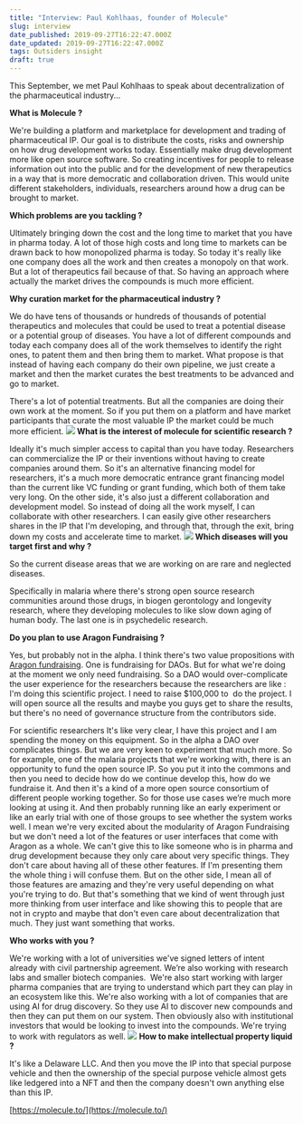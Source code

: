 ```yaml
---
title: "Interview: Paul Kohlhaas, founder of Molecule"
slug: interview
date_published: 2019-09-27T16:22:47.000Z
date_updated: 2019-09-27T16:22:47.000Z
tags: Outsiders insight
draft: true
---
```


This September, we met Paul Kohlhaas to speak about decentralization of the pharmaceutical industry...

**What is Molecule ?**

We're building a platform and marketplace for development and trading of pharmaceutical IP. Our goal is to distribute the costs, risks and ownership on how drug development works today. Essentially make drug development more like open source software. So creating incentives for people to release information out into the public and for the development of new therapeutics in a way that is more democratic and collaboration driven. This would unite different stakeholders, individuals, researchers around how a drug can be brought to market.

**Which problems are you tackling ?**

Ultimately bringing down the cost and the long time to market that you have in pharma today. A lot of those high costs and long time to markets can be drawn back to how monopolized pharma is today. So today it's really like one company does all the work and then creates a monopoly on that work. But a lot of therapeutics fail because of that. So having an approach where actually the market drives the compounds is much more efficient.

**Why curation market for the pharmaceutical industry ?**

We do have tens of thousands or hundreds of thousands of potential therapeutics and molecules that could be used to treat a potential disease or a potential group of diseases. You have a lot of different compounds and today each company does all of the work themselves to identify the right ones, to patent them and then bring them to market. What propose is that instead of having each company do their own pipeline, we just create a market and then the market curates the best treatments to be advanced and go to market.

There's a lot of potential treatments. But all the companies are doing their own work at the moment. So if you put them on a platform and have market participants that curate the most valuable IP the market could be much more efficient.
![](/content/images/2019/09/presentation-by-paul-kohlhaas-linumlabs-founder-of-molecule-the-next-evolution-of-drug-development-1-638-1.jpg)
**What is the interest of molecule for scientific research ?**

Ideally it's much simpler access to capital than you have today. Researchers can commercialize the IP or their inventions without having to create companies around them. So it's an alternative financing model for researchers, it's a much more democratic entrance grant financing model than the current like VC funding or grant funding, which both of them take very long. On the other side, it's also just a different collaboration and development model. So instead of doing all the work myself, I can collaborate with other researchers. I can easily give other researchers shares in the IP that I'm developing, and through that, through the exit, bring down my costs and accelerate time to market.
![](/content/images/2019/09/molec.jpg)
**Which diseases will you target first and why ?**

So the current disease areas that we are working on are rare and neglected diseases.

Specifically in malaria where there's strong open source research communities around those drugs, in biogen gerontology and longevity research, where they developing molecules to like slow down aging of human body. The last one is in psychedelic research.

**Do you plan to use Aragon Fundraising ?**

Yes, but probably not in the alpha. I think there's two value propositions with [Aragon fundraising](https://blog.aragon.org/introducing-a...). One is fundraising for DAOs. But for what we're doing at the moment we only need fundraising. So a DAO would over-complicate the user experience for the researchers because the researchers are like : I'm doing this scientific project. I need to raise $100,000 to  do the project. I will open source all the results and maybe you guys get to share the results, but there's no need of governance structure from the contributors side.

For scientific researchers It's like very clear, I have this project and I am spending the money on this equipment. So in the alpha a DAO over complicates things. But we are very keen to experiment that much more. So for example, one of the malaria projects that we're working with, there is an opportunity to fund the open source IP. So you put it into the commons and then you need to decide how do we continue develop this, how do we fundraise it. And then it's a kind of a more open source consortium of different people working together. So for those use cases we’re much more looking at using it. And then probably running like an early experiment or like an early trial with one of those groups to see whether the system works well. I mean we're very excited about the modularity of Aragon Fundraising but we don't need a lot of the features or user interfaces that come with Aragon as a whole. We can't give this to like someone who is in pharma and drug development because they only care about very specific things. They don't care about having all of these other features. If I'm presenting them the whole thing i will confuse them. But on the other side, I mean all of those features are amazing and they're very useful depending on what you're trying to do. But that's something that we kind of went through just more thinking from user interface and like showing this to people that are not in crypto and maybe that don't even care about decentralization that much. They just want something that works.

**Who works with you ?**

We're working with a lot of universities we've signed letters of intent already with civil partnership agreement. We’re also working with research labs and smaller biotech companies.  We're also start working with larger pharma companies that are trying to understand which part they can play in an ecosystem like this. We're also working with a lot of companies that are using AI for drug discovery. So they use AI to discover new compounds and then they can put them on our system. Then obviously also with institutional investors that would be looking to invest into the compounds. We're trying to work with regulators as well.
![](/content/images/2019/09/molecule.png)
**How to make intellectual property liquid ?**

It's like a Delaware LLC. And then you move the IP into that special purpose vehicle and then the ownership of the special purpose vehicle almost gets like ledgered into a NFT and then the company doesn't own anything else than this IP.

[https://molecule.to/](https://molecule.to/)
